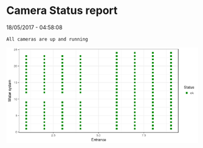 Camera Status report
================
18/05/2017 - 04:58:08

    All cameras are up and running

![](camreport_files/figure-markdown_github/unnamed-chunk-2-1.png)
